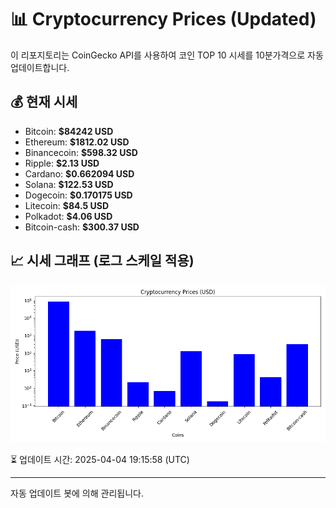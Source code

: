 
# 📊 Cryptocurrency Prices (Updated)

이 리포지토리는 CoinGecko API를 사용하여 코인 TOP 10 시세를 10분가격으로 자동 업데이트합니다.

## 💰 현재 시세
- Bitcoin: **$84242 USD**
- Ethereum: **$1812.02 USD**
- Binancecoin: **$598.32 USD**
- Ripple: **$2.13 USD**
- Cardano: **$0.662094 USD**
- Solana: **$122.53 USD**
- Dogecoin: **$0.170175 USD**
- Litecoin: **$84.5 USD**
- Polkadot: **$4.06 USD**
- Bitcoin-cash: **$300.37 USD**

## 📈 시세 그래프 (로그 스케일 적용)
![Crypto Prices](crypto_prices.png)

⏳ 업데이트 시간: 2025-04-04 19:15:58 (UTC)

---
자동 업데이트 봇에 의해 관리됩니다.
